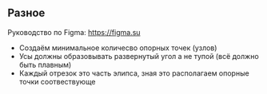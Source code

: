 ## Разное
Руководство по Figma: https://figma.su

* Создаём минимальное количесво опорных точек (узлов)
* Усы должны образовывать развернутый угол а не тупой (всё должно быть плавным)
* Каждый отрезок это часть элипса, зная это располагаем опорные точки соотвествующе